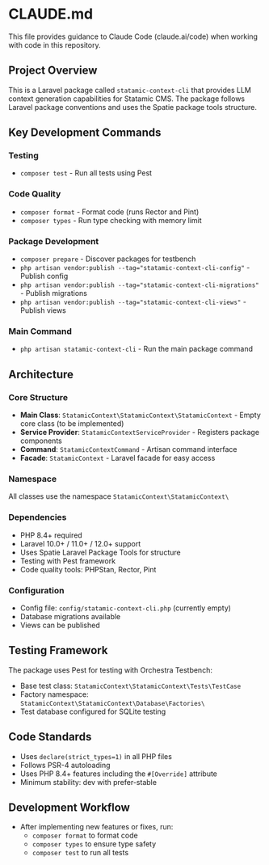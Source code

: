 # CLAUDE.md

This file provides guidance to Claude Code (claude.ai/code) when working with code in this repository.

## Project Overview

This is a Laravel package called `statamic-context-cli` that provides LLM context generation capabilities for Statamic CMS. The package follows Laravel package conventions and uses the Spatie package tools structure.

## Key Development Commands

### Testing
- `composer test` - Run all tests using Pest

### Code Quality
- `composer format` - Format code (runs Rector and Pint)
- `composer types` - Run type checking with memory limit

### Package Development
- `composer prepare` - Discover packages for testbench
- `php artisan vendor:publish --tag="statamic-context-cli-config"` - Publish config
- `php artisan vendor:publish --tag="statamic-context-cli-migrations"` - Publish migrations
- `php artisan vendor:publish --tag="statamic-context-cli-views"` - Publish views

### Main Command
- `php artisan statamic-context-cli` - Run the main package command

## Architecture

### Core Structure
- **Main Class**: `StatamicContext\StatamicContext\StatamicContext` - Empty core class (to be implemented)
- **Service Provider**: `StatamicContextServiceProvider` - Registers package components
- **Command**: `StatamicContextCommand` - Artisan command interface
- **Facade**: `StatamicContext` - Laravel facade for easy access

### Namespace
All classes use the namespace `StatamicContext\StatamicContext\`

### Dependencies
- PHP 8.4+ required
- Laravel 10.0+ / 11.0+ / 12.0+ support
- Uses Spatie Laravel Package Tools for structure
- Testing with Pest framework
- Code quality tools: PHPStan, Rector, Pint

### Configuration
- Config file: `config/statamic-context-cli.php` (currently empty)
- Database migrations available
- Views can be published

## Testing Framework

The package uses Pest for testing with Orchestra Testbench:
- Base test class: `StatamicContext\StatamicContext\Tests\TestCase`
- Factory namespace: `StatamicContext\StatamicContext\Database\Factories\`
- Test database configured for SQLite testing

## Code Standards

- Uses `declare(strict_types=1)` in all PHP files
- Follows PSR-4 autoloading
- Uses PHP 8.4+ features including the `#[Override]` attribute
- Minimum stability: dev with prefer-stable

## Development Workflow

- After implementing new features or fixes, run:
  - `composer format` to format code
  - `composer types` to ensure type safety
  - `composer test` to run all tests
